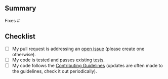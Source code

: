 ## Summary

<!-- Please reference the issue this PR addresses. -->
Fixes #

## Checklist

- [ ] My pull request is addressing an [open issue](https://github.com/xwp/material-theme-builder-wp/issues) (please create one otherwise).
- [ ] My code is tested and passes existing [tests](https://github.com/xwp/material-theme-builder-wp/contributing.md#scripts).
- [ ] My code follows the [Contributing Guidelines](https://github.com/xwp/material-theme-builder-wp/contributing.md) (updates are often made to the guidelines, check it out periodically).
